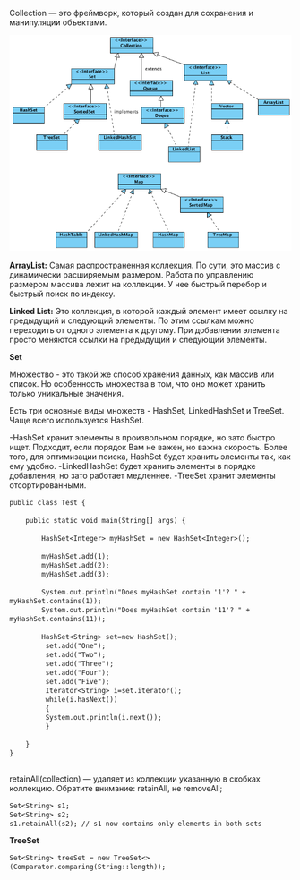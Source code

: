 Collection — это фреймворк, который создан для сохранения и манипуляции объектами.

![](/images/col_3.png)

**ArrayList:**
Самая распространенная коллекция. По сути, это массив с динамически расширяемым размером. Работа по управлению размером массива лежит на коллекции.
У нее быстрый перебор и быстрый поиск по индексу.

**Linked List:**
Это коллекция, в которой каждый элемент имеет ссылку на предыдущий и следующий элементы. По этим ссылкам можно переходить от одного элемента к другому.
При добавлении элемента просто меняются ссылки на предыдущий и следующий элементы.

**Set**

Множество - это такой же способ хранения данных, как массив или список. Но особенность множества в том, что оно может хранить только уникальные значения.

Есть три основные виды множеств - HashSet, LinkedHashSet и TreeSet. Чаще всего используется HashSet. 

-HashSet хранит элементы в произвольном порядке, но зато быстро ищет. Подходит, если порядок Вам не важен, но важна скорость. Более того, для оптимизации поиска, HashSet будет хранить элементы так, как ему удобно.
-LinkedHashSet будет хранить элементы в порядке добавления, но зато работает медленнее.
-TreeSet хранит элементы отсортированными.

```
public class Test {
 
    public static void main(String[] args) {
 
        HashSet<Integer> myHashSet = new HashSet<Integer>();
 
        myHashSet.add(1);
        myHashSet.add(2);
        myHashSet.add(3);
 
        System.out.println("Does myHashSet contain '1'? " + myHashSet.contains(1));
        System.out.println("Does myHashSet contain '11'? " + myHashSet.contains(11));
        
        HashSet<String> set=new HashSet();  
         set.add("One");    
         set.add("Two");    
         set.add("Three");   
         set.add("Four");  
         set.add("Five");  
         Iterator<String> i=set.iterator();  
         while(i.hasNext())  
         {  
         System.out.println(i.next());  
         } 
 
    }
}


```
retainAll(collection) — удаляет из коллекции указанную в скобках коллекцию. Обратите внимание: retainAll, не removeAll;

```
Set<String> s1;
Set<String> s2;
s1.retainAll(s2); // s1 now contains only elements in both sets
 ```

**TreeSet**

```
Set<String> treeSet = new TreeSet<>(Comparator.comparing(String::length));
```
